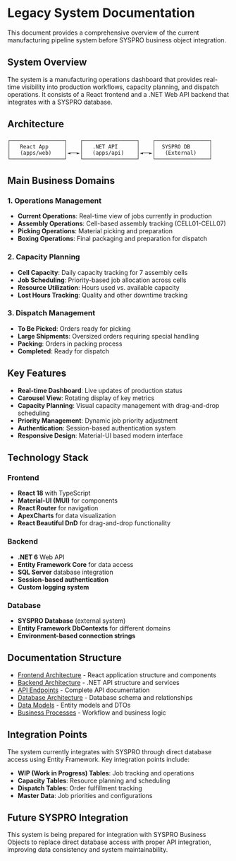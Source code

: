 # Legacy System Documentation

This document provides a comprehensive overview of the current manufacturing pipeline system before SYSPRO business object integration.

## System Overview

The system is a manufacturing operations dashboard that provides real-time visibility into production workflows, capacity planning, and dispatch operations. It consists of a React frontend and a .NET Web API backend that integrates with a SYSPRO database.

## Architecture

```
┌─────────────────┐    ┌─────────────────┐    ┌─────────────────┐
│   React App     │    │   .NET API      │    │  SYSPRO DB      │
│   (apps/web)    │◄──►│   (apps/api)    │◄──►│   (External)    │
└─────────────────┘    └─────────────────┘    └─────────────────┘
```

## Main Business Domains

### 1. Operations Management
- **Current Operations**: Real-time view of jobs currently in production
- **Assembly Operations**: Cell-based assembly tracking (CELL01-CELL07)
- **Picking Operations**: Material picking and preparation
- **Boxing Operations**: Final packaging and preparation for dispatch

### 2. Capacity Planning
- **Cell Capacity**: Daily capacity tracking for 7 assembly cells
- **Job Scheduling**: Priority-based job allocation across cells
- **Resource Utilization**: Hours used vs. available capacity
- **Lost Hours Tracking**: Quality and other downtime tracking

### 3. Dispatch Management
- **To Be Picked**: Orders ready for picking
- **Large Shipments**: Oversized orders requiring special handling
- **Packing**: Orders in packing process
- **Completed**: Ready for dispatch

## Key Features

- **Real-time Dashboard**: Live updates of production status
- **Carousel View**: Rotating display of key metrics
- **Capacity Planning**: Visual capacity management with drag-and-drop scheduling
- **Priority Management**: Dynamic job priority adjustment
- **Authentication**: Session-based authentication system
- **Responsive Design**: Material-UI based modern interface

## Technology Stack

### Frontend
- **React 18** with TypeScript
- **Material-UI (MUI)** for components
- **React Router** for navigation
- **ApexCharts** for data visualization
- **React Beautiful DnD** for drag-and-drop functionality

### Backend
- **.NET 6** Web API
- **Entity Framework Core** for data access
- **SQL Server** database integration
- **Session-based authentication**
- **Custom logging system**

### Database
- **SYSPRO Database** (external system)
- **Entity Framework DbContexts** for different domains
- **Environment-based connection strings**

## Documentation Structure

- [Frontend Architecture](frontend-architecture.md) - React application structure and components
- [Backend Architecture](backend-architecture.md) - .NET API structure and services
- [API Endpoints](api-endpoints.md) - Complete API documentation
- [Database Architecture](database-architecture.md) - Database schema and relationships
- [Data Models](data-models.md) - Entity models and DTOs
- [Business Processes](business-processes.md) - Workflow and business logic

## Integration Points

The system currently integrates with SYSPRO through direct database access using Entity Framework. Key integration points include:

- **WIP (Work in Progress) Tables**: Job tracking and operations
- **Capacity Tables**: Resource planning and scheduling
- **Dispatch Tables**: Order fulfillment tracking
- **Master Data**: Job priorities and configurations

## Future SYSPRO Integration

This system is being prepared for integration with SYSPRO Business Objects to replace direct database access with proper API integration, improving data consistency and system maintainability.
